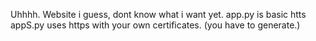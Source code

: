 Uhhhh. Website i guess, dont know what i want yet.
app.py is basic htts
appS.py uses https with your own certificates. (you have to generate.)
